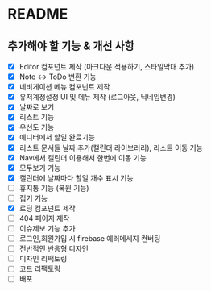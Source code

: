 # README

## 추가해야 할 기능 & 개선 사항

- [x] Editor 컴포넌트 제작 (마크다운 적용하기, 스타일막대 추가)
- [x] Note <-> ToDo 변환 기능
- [x] 네비게이션 메뉴 컴포넌트 제작
- [x] 유저계정설정 UI 및 메뉴 제작 (로그아웃, 닉네임변경)
- [x] 날짜로 보기
- [x] 리스트 기능
- [x] 우선도 기능
- [x] 에디터에서 할일 완료기능
- [x] 리스트 문서들 날짜 추가(캘린더 라이브러리), 리스트 이동 기능
- [x] Nav에서 캘린더 이용해서 한번에 이동 기능
- [x] 모두보기 기능
- [x] 캘린더에 날짜마다 할일 개수 표시 기능
- [ ] 휴지통 기능 (복원 기능)
- [ ] 접기 기능
- [x] 로딩 컴포넌트 제작
- [ ] 404 페이지 제작
- [ ] 이슈제보 기능 추가
- [ ] 로그인,회원가입 시 firebase 에러메세지 컨버팅
- [ ] 전반적인 반응형 디자인
- [ ] 디자인 리팩토링
- [ ] 코드 리팩토링
- [ ] 배포
